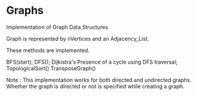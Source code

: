 # Graphs
Implementation of Graph Data Structures

Graph is represented by nVertices and an Adjacency_List. 

These methods are implemented.

BFS(start);
DFS();
Dijkistra's
Presence of a cycle using DFS traversal;
TopologicalSort()
TransposeGraph()

Note : This implementation works for both directed and undirected graphs. Whether the graph is directed or not is specified while creating a graph.
